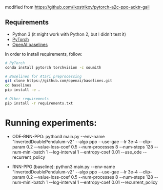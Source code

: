 modified from https://github.com/ikostrikov/pytorch-a2c-ppo-acktr-gail



## Requirements

* Python 3 (it might work with Python 2, but I didn't test it)
* [PyTorch](http://pytorch.org/)
* [OpenAI baselines](https://github.com/openai/baselines)

In order to install requirements, follow:

```bash
# PyTorch
conda install pytorch torchvision -c soumith

# Baselines for Atari preprocessing
git clone https://github.com/openai/baselines.git
cd baselines
pip install -e .

# Other requirements
pip install -r requirements.txt
```

# Running experiments:
* ODE-RNN-PPO:
python3 main.py --env-name "InvertedDoublePendulum-v2" --algo ppo --use-gae --lr 3e-4 --clip-param 0.2 --value-loss-coef 0.5 --num-processes 8 --num-steps 128 --num-mini-batch 1 --log-interval 1 --entropy-coef 0.01 --use_ode --recurrent_policy

* RNN-PPO (baseline):
python3 main.py --env-name "InvertedDoublePendulum-v2" --algo ppo --use-gae --lr 3e-4 --clip-param 0.2 --value-loss-coef 0.5 --num-processes 8 --num-steps 128 --num-mini-batch 1 --log-interval 1 --entropy-coef 0.01 --recurrent_policy
